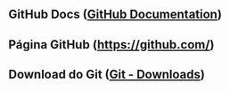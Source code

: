 ## GitHub Docs ([GitHub Documentation](https://docs.github.com/pt))

## Página GitHub (https://github.com/)

## Download do Git ([Git - Downloads](https://git-scm.com/downloads))




